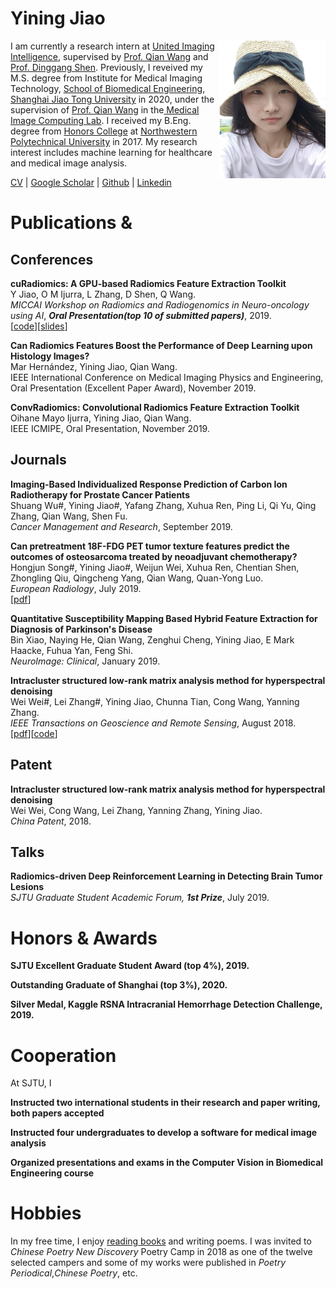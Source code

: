 # Yining Jiao


<img src="https://github.com/jiaoyining/jiaoyining.github.io/blob/master/photo3.png"  width = "170" height = "220" align="right">I am currently a research intern at [United Imaging Intelligence](https://www.uii-ai.com/en), supervised by [Prof. Qian Wang](https://scholar.google.com/citations?user=m6ZNDewAAAAJ&hl=zh-CN) and [Prof. Dinggang Shen](https://scholar.google.com/citations?user=v6VYQC8AAAAJ&hl=zh-CN). Previously, I reveived my M.S. degree from Institute for Medical Imaging Technology, [School of Biomedical Engineering](http://bme.sjtu.edu.cn/En), [Shanghai Jiao Tong University](http://en.sjtu.edu.cn/) in 2020, under the supervision of [Prof. Qian Wang](https://scholar.google.com/citations?user=v6VYQC8AAAAJ&hl=zh-CN) in the[ Medical Image Computing Lab](http://mic.sjtu.edu.cn/). I received my B.Eng. degree from [Honors College](http://honors.nwpu.edu.cn/) at [Northwestern Polytechnical University](https://www.nwpu.edu.cn/) in 2017. 
My research interest includes machine learning for healthcare and medical image analysis.   
 
[CV](https://github.com/jiaoyining/jiaoyining.github.io/blob/master/jyn_resume_v5.pdf) |
[Google Scholar](https://scholar.google.com/citations?user=9FVJ-CkAAAAJ&hl=zh-CN) |
[Github](https://github.com/jiaoyining) |
[Linkedin](https://www.linkedin.com/in/yining-jiao-16545b1a8/)



  
# Publications & 

## Conferences
**cuRadiomics: A GPU-based Radiomics Feature Extraction Toolkit**  
Y Jiao, O M Ijurra, L Zhang, D Shen, Q Wang.  
*MICCAI Workshop on Radiomics and Radiogenomics in Neuro-oncology using AI*, ***Oral Presentation(top 10 of submitted papers)***, 2019.  
[[code](https://github.com/jiaoyining/cuRadiomics)][[slides](https://github.com/jiaoyining/cuRadiomics/tree/master/slides)]

**Can Radiomics Features Boost the Performance of Deep Learning upon Histology Images?**  
Mar Hernández, Yining Jiao, Qian Wang.  
IEEE International Conference on Medical Imaging Physics and Engineering, Oral Presentation (Excellent Paper Award), November 2019.  

**ConvRadiomics: Convolutional Radiomics Feature Extraction Toolkit**  
Oihane Mayo Ijurra, Yining Jiao, Qian Wang.  
IEEE ICMIPE, Oral Presentation, November 2019.  



## Journals
**Imaging-Based Individualized Response Prediction of Carbon Ion Radiotherapy for Prostate Cancer Patients**  
Shuang Wu#, Yining Jiao#, Yafang Zhang, Xuhua Ren, Ping Li, Qi Yu, Qing Zhang, Qian Wang, Shen Fu.  
*Cancer Management and Research*, September 2019.  

**Can pretreatment 18F-FDG PET tumor texture features predict the outcomes of osteosarcoma treated by neoadjuvant chemotherapy?**     
Hongjun Song#, Yining Jiao#, Weijun Wei, Xuhua Ren, Chentian Shen, Zhongling Qiu, Qingcheng Yang, Qian Wang, Quan-Yong Luo.  
*European Radiology*, July 2019.  
[[pdf](https://link.springer.com/article/10.1007/s00330-019-06074-2)]

**Quantitative Susceptibility Mapping Based Hybrid Feature Extraction for Diagnosis of Parkinson's Disease**  
Bin Xiao, Naying He, Qian Wang, Zenghui Cheng, Yining Jiao, E Mark Haacke, Fuhua Yan, Feng Shi.  
*NeuroImage: Clinical*, January 2019.  

**Intracluster structured low-rank matrix analysis method for hyperspectral denoising**  
Wei Wei#, Lei Zhang#, Yining Jiao, Chunna Tian, Cong Wang, Yanning Zhang.  
*IEEE Transactions on Geoscience and Remote Sensing*, August 2018.  
[[pdf](https://ieeexplore.ieee.org/abstract/document/8447235)][[code](https://github.com/jiaoyining/Intracluster-SLRMA)]


## Patent  
**Intracluster structured low-rank matrix analysis method for hyperspectral denoising**  
Wei Wei, Cong Wang, Lei Zhang, Yanning Zhang, Yining Jiao.  
*China Patent*, 2018.  

## Talks

**Radiomics-driven Deep Reinforcement Learning in Detecting Brain Tumor Lesions**  
*SJTU Graduate Student Academic Forum,* ***1st Prize***, July 2019.

# Honors & Awards

**SJTU Excellent Graduate Student Award (top 4%), 2019.**

**Outstanding Graduate of Shanghai (top 3%), 2020.**

**Silver Medal, Kaggle RSNA Intracranial Hemorrhage Detection Challenge, 2019.**



# Cooperation

At SJTU, I

**Instructed two international students in their research and paper writing, both papers accepted**

**Instructed four undergraduates to develop a software for medical image analysis**

**Organized presentations and exams in the Computer Vision in Biomedical Engineering course**


# Hobbies
In my free time, I enjoy [reading books](https://jiaoyining.github.io/readinglist) and writing poems. I was invited to *Chinese Poetry New Discovery* Poetry Camp in 2018 as one of the twelve selected campers and some of my works were published in *Poetry Periodical*,*Chinese Poetry*, etc.


